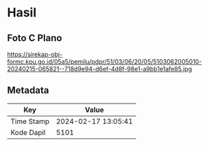 # Hasil

## Foto C Plano

https://sirekap-obj-formc.kpu.go.id/05a5/pemilu/pdpr/51/03/06/20/05/5103062005010-20240215-065821--718d9e94-d6ef-4d8f-98e1-a9bb1e1afe85.jpg


## Metadata

| Key        | Value               |
| ---------- | ------------------- |
| Time Stamp | 2024-02-17 13:05:41 |
| Kode Dapil | 5101                |



